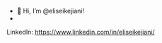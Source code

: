 - 👋 Hi, I’m @eliseikejiani!
- 
LinkedIn: https://www.linkedin.com/in/eliseikejiani/

<!---
eliseikejiani/eliseikejiani is a ✨ special ✨ repository because its `README.md` (this file) appears on your GitHub profile.
You can click the Preview link to take a look at your changes.
--->
